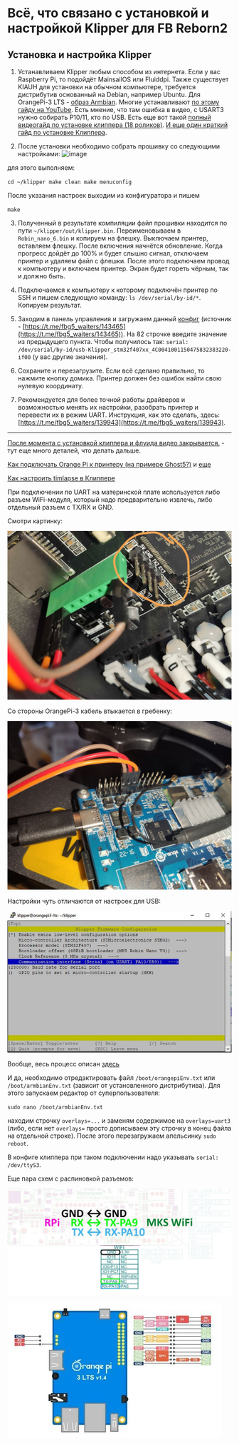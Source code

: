 # Всё, что связано с установкой и настройкой Klipper для FB Reborn2

## Установка и настройка Klipper
1. Устанавливаем Klipper любым способом из интернета. Если у вас Raspberry Pi, то подойдёт MainsailOS или Fluiddpi. Также существует KIAUH для установки на обычном компьютере, требуется дистрибутив основанный на Debian, например Ubuntu. Для OrangePi-3 LTS - [образ Armbian](https://redirect.armbian.com/region/EU/orangepi3-lts/Bullseye_current).
Многие устанавливают [по этому гайду на YouTube](https://youtu.be/-0fHoq7IlHA). Есть мнение, что там ошибка в видео, с USART3 нужно собирать P10/11, кто по USB.
Есть еще вот такой [полный видеогайд по установке клиппера (18 роликов)](https://www.youtube.com/watch?v=gfZ9Lbyh8qU&list=PL7zrGeKp_8CRmVTuBaUQcHKlS9bJRU6vT). [И еще один краткий гайд по установке Клиппера](https://t.me/fbg5_waiters/127352).

2. После установки необходимо собрать прошивку со следующими настройками:
![image](https://user-images.githubusercontent.com/16743370/189987697-b000b8da-88fb-4ac4-a033-98176f45a511.png)

для этого выполняем:

`
cd ~/klipper
make clean
make menuconfig
`

После указания настроек выходим из конфигуратора и пишем 

`make`

3. Полученный в результате компиляции файл прошивки находится по пути `~/klipper/out/klipper.bin`. Переименовываем в `Robin_nano_6.bin` и копируем на флешку. Выключаем принтер, вставляем флешку. После включения начнётся обновление. Когда прогресс дойдёт до 100% и будет слышно сигнал, отключаем принтер и удаляем файл с флешки. После этого подключаем провод к компьютеру и включаем принтер. Экран будет гореть чёрным, так и должно быть.

5. Подключаемся к компьютеру к которому подключён принтер по SSH и пишем следующую команду: `ls /dev/serial/by-id/*`. Копируем результат.

4. Заходим в панель управления и загружаем данный [конфиг](printer.cfg) (источник - [https://t.me/fbg5_waiters/143465](https://t.me/fbg5_waiters/143465)). На 82 строчке введите значение из предыдущего пункта. Чтобы получилось так: `serial: /dev/serial/by-id/usb-Klipper_stm32f407xx_4C0041001150475832383220-if00` (у вас другие значения).

5. Сохраните и перезагрузите. Если всё сделано правильно, то нажмите кнопку домика. Принтер должен без ошибок найти свою нулевую координату.

6. Рекомендуется для более точной работы драйверов и возможностью менять их настройки, разобрать принтер и перевести их в режим UART. Инструкция, как это сделать, здесь: [https://t.me/fbg5_waiters/139943](https://t.me/fbg5_waiters/139943).

----

[После момента с установкой клиппера и флуида видео закрывается.](https://t.me/fbg5_waiters/116626) - тут еще много деталей, что делать дальше.

[Как подключать Orange Pi к принтеру (на примере Ghost5?)](https://t.me/fbg5_waiters/116547) и [еще](https://t.me/fbg5_waiters/116593)

[Как настроить timlapse в Клиппере](https://www.youtube.com/watch?v=n-BVPidUDLI&ab_channel=Vez3D)

При подключении по UART на материнской плате используется либо разъем WiFi-модуля, который надо предварительно извлечь, либо отдельный разъем с TX/RX и GND.

Смотри картинку:

![image1](images/uart_mb.jpg)

Со стороны OrangePi-3 кабель втыкается в гребенку:

![image2](images/uart_pi.jpg)

Настройки чуть отличаются от настроек для USB:

![image3](images/uart_setup.jpg)

Вообще, весь процесс описан [здесь](https://klipper.wiki/home/initial/MCU#orange-pi)

И да, необходимо отредактировать файл `/boot/orangepiEnv.txt` или `/boot/armbianEnv.txt` (зависит от установленного дистрибутива). Для этого запускаем редактор от суперпользователя:

`sudo nano /boot/armbianEnv.txt`

находим строчку `overlays=...` и заменям содержимое на `overlays=uart3` (либо, если нет `overlays=` просто дописываем эту строчку в конец файла на отдельной строке).
После этого перезагружаем апельсинку `sudo reboot`.

В конфиге клиппера при таком подключении надо указывать `serial: /dev/ttyS3`.

Еще пара схем с распиновкой разъемов:

![image4](images/rpi-mks_wifi.jpg)

![image5](images/orangePI_pins.jpg)


